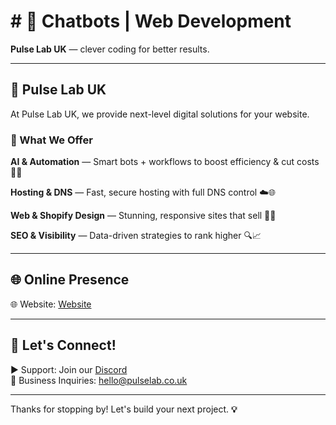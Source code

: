 # # 👋 Chatbots | Web Development 

**Pulse Lab UK** — clever coding for better results.

---

## 🚀 Pulse Lab UK

At Pulse Lab UK, we provide next-level digital solutions for your website. 

### 💼 What We Offer

**AI & Automation** — Smart bots + workflows to boost efficiency & cut costs 🤖🔧 

**Hosting & DNS** — Fast, secure hosting with full DNS control ☁️🌐 

**Web & Shopify Design** — Stunning, responsive sites that sell 🎨🛒 

**SEO & Visibility** — Data-driven strategies to rank higher 🔍📈 



---

## 🌐 Online Presence

🌐 Website: [Website](https://pulselab.co.uk)  

---

## 📢 Let's Connect!

▶ Support: Join our [Discord](https://discord.gg/J9kVfvAYeH)  
📧 Business Inquiries: [hello@pulselab.co.uk](mailto:hello@pulseitinnovate.uk)  

---

Thanks for stopping by! Let's build your next project. **💡**
